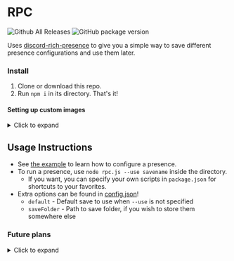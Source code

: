 # RPC

![Github All Releases](https://img.shields.io/github/downloads/purpzie/rpc/total.svg) 
![GitHub package version](https://img.shields.io/github/package-json/v/purpzie/rpc.svg?label=version)


Uses [discord-rich-presence](https://github.com/devsnek/discord-rich-presence) to give you a simple way to save different presence configurations and use them later.

### Install
1. Clone or download this repo.
1. Run `npm i` in its directory.
That's it!

#### Setting up custom images
<details>
  <summary>Click to expand</summary>

  1. Go to the [developers page](https://discordapp.com/developers/applications/me) and create an application.
  1. Scroll down to where it says in big bold letters "Rich Presence", and enable it.
  1. Upload your images. Their names will be what to specify in the config as "largeImageName" and "smallImageName". Remember to save it!
  1. Scroll up and grab its client ID. This is what you put as the first option in your saves.
</details>

## Usage Instructions

- See [the example](./saves/example.js) to learn how to configure a presence.
- To run a presence, use `node rpc.js --use savename` inside the directory.
  - If you want, you can specify your own scripts in `package.json` for shortcuts to your favorites.  
- Extra options can be found in [config.json](./config.json)!
  - `default` - Default save to use when `--use` is not specified
  - `saveFolder` - Path to save folder, if you wish to store them somewhere else

### Future plans
<details><summary>Click to expand</summary>

- [ ] Perhaps a cool-looking menu?
- [ ] Editing saves restarts them live
- [ ] Rotating RPC (adjustable time change)
</details>
